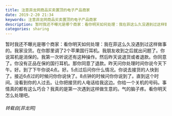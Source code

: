 ```yaml
---
title: 注意菲龙网商品买卖置顶的电子产品商家
date: 2019-2-20 21:34
keywords: 注意菲龙网商品买卖置顶的电子产品商家
description: 暂时我还不曝光是哪个商家：看你明天如何处理：我在菲这么久没遇到过这样做事的。我家没货。在你那里调了2个苹果国行耳机。我朋友收到之后就出问题了。你说耳机是消保的。我第一次听说还有这种操作。然后昨天说退货或者退款。你同意了。你没有正品在保的国行耳机。那你同意了退款。昨天问你处理时间你说今天下午。好。到了下午你说4点。好。5点过后问你什么情况。你说去接货的人快到了。接近6点过的时候问你你说快了。8点钟的时候问你你说到了。直到这个时间。没看到你的人过去。让你把接货的人电话给我这边。你给一个关机的号码。事情真的都有这么巧合？我真的是第一次遇到这样做生意的。气的脑子疼。看你明天怎么处理吧。
categories: sharing
---
```

<td class="t_f" id="postmessage_3081047">

暂时我还不曝光是哪个商家：看你明天如何处理：我在菲这么久没遇到过这样做事的。我家没货。在你那里调了2个苹果国行耳机。我朋友收到之后就出问题了。你说耳机是消保的。我第一次听说还有这种操作。然后昨天说退货或者退款。你同意了。你没有正品在保的国行耳机。那你同意了退款。昨天问你处理时间你说今天下午。好。到了下午你说4点。好。5点过后问你什么情况。你说去接货的人快到了。接近6点过的时候问你你说快了。8点钟的时候问你你说到了。直到这个时间。没看到你的人过去。让你把接货的人电话给我这边。你给一个关机的号码。事情真的都有这么巧合？我真的是第一次遇到这样做生意的。气的脑子疼。看你明天怎么处理吧。</td>
###### 转载自[菲龙网]